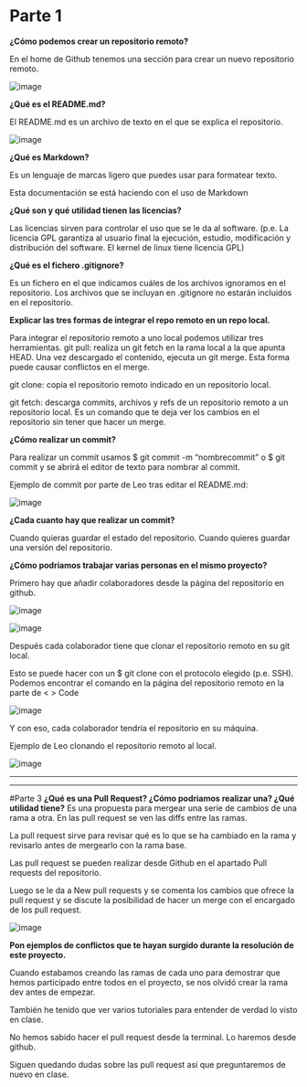 # Parte 1
**¿Cómo podemos crear un repositorio remoto?**

En el home de Github tenemos una sección para crear un nuevo repositorio remoto.

![image](https://github.com/FranciscoKeiji/PajarraCrusaders/assets/153014626/416d9123-44d4-49b0-a2fa-5b68223b18fa)

**¿Qué es el README.md?**

El README.md es un archivo de texto en el que se explica el repositorio.

![image](https://github.com/FranciscoKeiji/PajarraCrusaders/assets/153014626/590b160a-96a6-49aa-93e8-5ca55bfb8ce0)

**¿Qué es Markdown?**

Es un lenguaje de marcas ligero que puedes usar para formatear texto.

Esta documentación se está haciendo con el uso de Markdown

**¿Qué son y qué utilidad tienen las licencias?**

Las licencias sirven para controlar el uso que se le da al software. (p.e. La licencia GPL garantiza al usuario final la ejecución, estudio, modificación y distribución del software. El kernel de linux tiene licencia GPL)

**¿Qué es el fichero .gitignore?**

Es un fichero en el que indicamos cuáles de los archivos ignoramos en el repositorio. Los archivos que se incluyan en .gitignore no estarán incluidos en el repositorio.

**Explicar las tres formas de integrar el repo remoto en un repo local.**

Para integrar el repositorio remoto a uno local podemos utilizar tres herramientas.
git pull: realiza un git fetch en la rama local a la que apunta HEAD. Una vez descargado el contenido, ejecuta un git merge. Esta forma puede causar conflictos en el merge.

git clone: copia el repositorio remoto indicado en un repositorio local. 

git fetch: descarga commits, archivos y refs de un repositorio remoto a un repositorio local. Es un comando que te deja ver los cambios en el repositorio sin tener que hacer un merge.

**¿Cómo realizar un commit?**

Para realizar un commit usamos $ git commit -m “nombrecommit” o $ git commit y se abrirá el editor de texto para nombrar al commit.

Ejemplo de commit por parte de Leo tras editar el README.md:

![image](https://github.com/FranciscoKeiji/PajarraCrusaders/assets/153014626/e7c317f8-2965-489a-a750-fa650b7431ec)

**¿Cada cuanto hay que realizar un commit?**

Cuando quieras guardar el estado del repositorio. Cuando quieres guardar una versión del repositorio. 

**¿Cómo podríamos trabajar varias personas en el mismo proyecto?**

Primero hay que añadir colaboradores desde la página del repositorio en github.

![image](https://github.com/FranciscoKeiji/PajarraCrusaders/assets/153014626/49b8325a-9319-4173-8cf9-8363e11c2027)

![image](https://github.com/FranciscoKeiji/PajarraCrusaders/assets/153014626/abbefa0c-d043-4b19-866d-62912b8b8be8)

Después cada colaborador tiene que clonar el repositorio remoto en su git local.

Esto se puede hacer con un $ git clone con el protocolo elegido (p.e. SSH). Podemos encontrar el comando en la página del repositorio remoto en la parte de < > Code

![image](https://github.com/FranciscoKeiji/PajarraCrusaders/assets/153014626/4cd2f9ee-d054-42ac-b50f-ecce7a944c63)

Y con eso, cada colaborador tendría el repositorio en su máquina. 

Ejemplo de Leo clonando el repositorio remoto al local.

![image](https://github.com/FranciscoKeiji/PajarraCrusaders/assets/153014626/c8bf70ec-2730-4d92-8da4-c8ed7d43e479)


***

***

#Parte 3
**¿Qué es una Pull Request? ¿Cómo podriamos realizar una? ¿Qué utilidad tiene?**
Es una propuesta para mergear una serie de cambios de una rama a otra. En las pull request se ven las diffs entre las ramas.

La pull request sirve para revisar qué es lo que se ha cambiado en la rama y revisarlo antes de mergearlo con la rama base.

Las pull request se pueden realizar desde Github en el apartado Pull requests del repositorio. 

Luego se le da a New pull requests y se comenta los cambios que ofrece la pull request y se discute la posibilidad de hacer un merge con el encargado de los pull request.

![image](https://github.com/FranciscoKeiji/PajarraCrusaders/assets/153014626/3c1b2765-dbbb-49dd-ab86-59e9752f1a1d)

**Pon ejemplos de conflictos que te hayan surgido durante la resolución de este proyecto.**

Cuando estabamos creando las ramas de cada uno para demostrar que hemos participado entre todos en el proyecto, se nos olvidó crear la rama dev antes de empezar.

También he tenido que ver varios tutoriales para entender de verdad lo visto en clase.

No hemos sabido hacer el pull request desde la terminal. Lo haremos desde github.

Siguen quedando dudas sobre las pull request así que preguntaremos de nuevo en clase.


